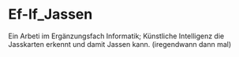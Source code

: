 # Ef-If_Jassen
Ein Arbeti im Ergänzungsfach Informatik; Künstliche Intelligenz die Jasskarten erkennt und damit Jassen kann. (iregendwann dann mal)
